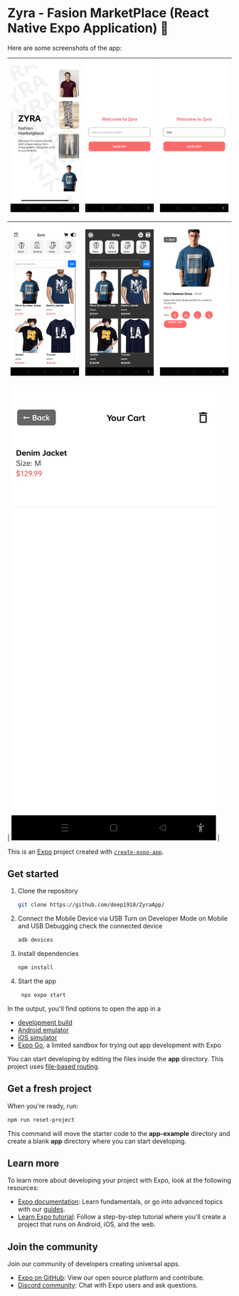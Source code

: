 # Zyra - Fasion MarketPlace (React Native Expo Application) 👋

Here are some screenshots of the app:

| ![Home Screen](app/src/assets/6.jpg) | ![LoginScreen](app/src/assets/2.jpg) | ![LoginScreen](app/src/assets/3.jpg) |
|-----------------------------------|-----------------------------------|-----------------------------------|

| ![Product Listing Light](app/src/assets/7.jpg) | ![Product Listing Dark](app/src/assets/5.jpg) | ![Product Details](app/src/assets/4.jpg) |
|-----------------------------------|-----------------------------------|-----------------------------------|

| ![Cart Screen](app/src/assets/1.jpg) |       

This is an [Expo](https://expo.dev) project created with [`create-expo-app`](https://www.npmjs.com/package/create-expo-app).

## Get started
1. Clone the repository
    ```bash
   git clone https://github.com/deep1910/ZyraApp/
   ```
2. Connect the Mobile Device via USB
   Turn on Developer Mode on Mobile and USB Debugging
   check the connected device
   
   ```bash
   adb devices
   ```
       
1. Install dependencies

   ```bash
   npm install
   ```

2. Start the app

   ```bash
    npx expo start
   ```

In the output, you'll find options to open the app in a

- [development build](https://docs.expo.dev/develop/development-builds/introduction/)
- [Android emulator](https://docs.expo.dev/workflow/android-studio-emulator/)
- [iOS simulator](https://docs.expo.dev/workflow/ios-simulator/)
- [Expo Go](https://expo.dev/go), a limited sandbox for trying out app development with Expo

You can start developing by editing the files inside the **app** directory. This project uses [file-based routing](https://docs.expo.dev/router/introduction).

## Get a fresh project

When you're ready, run:

```bash
npm run reset-project
```

This command will move the starter code to the **app-example** directory and create a blank **app** directory where you can start developing.

## Learn more

To learn more about developing your project with Expo, look at the following resources:

- [Expo documentation](https://docs.expo.dev/): Learn fundamentals, or go into advanced topics with our [guides](https://docs.expo.dev/guides).
- [Learn Expo tutorial](https://docs.expo.dev/tutorial/introduction/): Follow a step-by-step tutorial where you'll create a project that runs on Android, iOS, and the web.

## Join the community

Join our community of developers creating universal apps.

- [Expo on GitHub](https://github.com/expo/expo): View our open source platform and contribute.
- [Discord community](https://chat.expo.dev): Chat with Expo users and ask questions.
